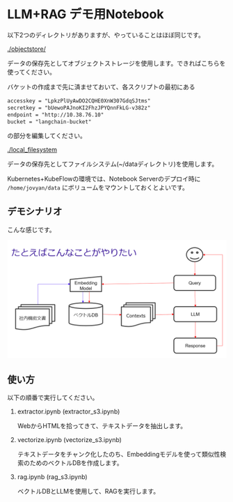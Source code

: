 # LLM+RAG デモ用Notebook

以下2つのディレクトリがありますが、やっていることはほぼ同じです。

[./objectstore/](./objectstore/) 

データの保存先としてオブジェクトストレージを使用します。できればこちらを使ってください。

バケットの作成まで先に済ませておいて、各スクリプトの最初にある

```
accesskey = "LpkzPlUyAwDO2CQHE0XnW307GdqSJtms"
secretkey = "bUewoPAJnoKI2FhzJPYQnnFkLG-v382z"
endpoint = "http://10.38.76.10"
bucket = "langchain-bucket"
```
の部分を編集してください。


[./local_filesystem](./local_filesystem/)

データの保存先としてファイルシステム(~/dataディレクトリ)を使用します。

Kubernetes+KubeFlowの環境では、Notebook Serverのデプロイ時に `/home/jovyan/data` にボリュームをマウントしておくとよいです。

## デモシナリオ

こんな感じです。

![デモシナリオ](../image/demo.png)

## 使い方

以下の順番で実行してください。

1. extractor.ipynb (extractor_s3.ipynb)

    WebからHTMLを拾ってきて、テキストデータを抽出します。

2. vectorize.ipynb (vectorize_s3.ipynb)

    テキストデータをチャンク化したのち、Embeddingモデルを使って類似性検索のためのベクトルDBを作成します。

3. rag.ipynb (rag_s3.ipynb)

    ベクトルDBとLLMを使用して、RAGを実行します。

